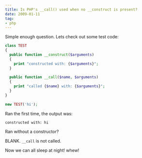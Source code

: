 ```yaml
---
title: Is PHP's __call() used when no __construct is present?
date: 2009-01-11
tag:
- php
---
```

Simple enough question.  Lets check out some test code:

<!--more-->

```php
class TEST
{
  public function __construct($arguments)
  {
    print "constructed with: {$arguments}";
  }
 
  public function __call($name, $arguments)
  {
    print "called {$name} with: {$arguments}";
  }
}
 
new TEST('hi');
```

Ran the first time, the output was:

    constructed with: hi

Ran without a constructor?

BLANK. `__call` is not called.

Now we can all sleep at night! whew!
